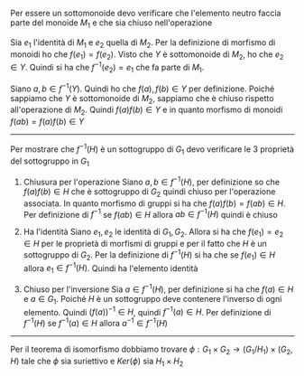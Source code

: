 Per essere un sottomonoide devo verificare che l'elemento neutro faccia parte del monoide $M_{1}$ e che sia chiuso nell'operazione

Sia $e_{1}$ l'identità di $M_{1}$ e $e_{2}$ quella di $M_{2}$. Per la definizione di morfismo di monoidi ho che $f(e_{1}) = f(e_{2})$. Visto che $Y$ è sottomonoide di $M_{2}$, ho che $e_{2} \in Y$. Quindi si ha che $f^{-1}(e_{2}) = e_{1}$ che fa parte di $M_{1}$.

Siano $a,b\in f^{-1}(Y)$. Quindi ho che $f(a),f(b) \in Y$ per definizione. Poiché sappiamo che $Y$ è sottomonoide di $M_{2}$, sappiamo che è chiuso rispetto all'operazione di $M_{2}$. Quindi $f(a)f(b)\in Y$ e in quanto morfismo di monoidi $f(ab) = f(a)f(b) \in Y$

---

Per mostrare che $f^{-1}(H)$ è un sottogruppo di $G_{1}$ devo verificare le $3$ proprietà del sottogruppo in $G_{1}$
1) Chiusura per l'operazione
	Siano $a,b\in f^{-1}(H)$, per definizione so che $f(a)f(b)\in H$ che è sottogruppo di $G_{2}$ quindi chiuso per l'operazione associata. In quanto morfismo di gruppi si ha che $f(a)f(b) = f(ab) \in H$. Per definizione di $f^{-1}$ se $f(ab) \in H$ allora $ab \in f^{-1}(H)$ quindi è chiuso

2) Ha l'identità
	Siano $e_{1},e_{2}$ le identità di $G_{1},G_{2}$. Allora si ha che $f(e_{1}) = e_{2} \in H$ per le proprietà di morfismi di gruppi e per il fatto che $H$ è un sottogruppo di $G_{2}$. Per la definizione di $f^{-1}(H)$ si ha che se $f(e_{1})\in H$ allora $e_{1} \in f^{-1}(H)$. Quindi ha l'elemento identità

3) Chiuso per l'inversione
	Sia $a\in f^{-1}(H)$, per definizione si ha che $f(a) \in H$ e $a \in G_{1}.$ Poiché $H$ è un sottogruppo deve contenere l'inverso di ogni elemento. Quindi $(f(a))^{-1}\in H$, quindi $f^{-1}(a)\in H$. Per definizione di $f^{-1}(H)$ se $f^{-1}(a)\in H$ allora $a^{-1} \in f^{-1}(H)$

---

Per il teorema di isomorfismo dobbiamo trovare $\phi: G_{1} \times G_{2} \to (G_{1} / H_{1}) \times (G_{2}, H)$ tale che $\phi$ sia suriettivo e $Ker(\phi)$ sia $H_{1} \times H_{2}$  